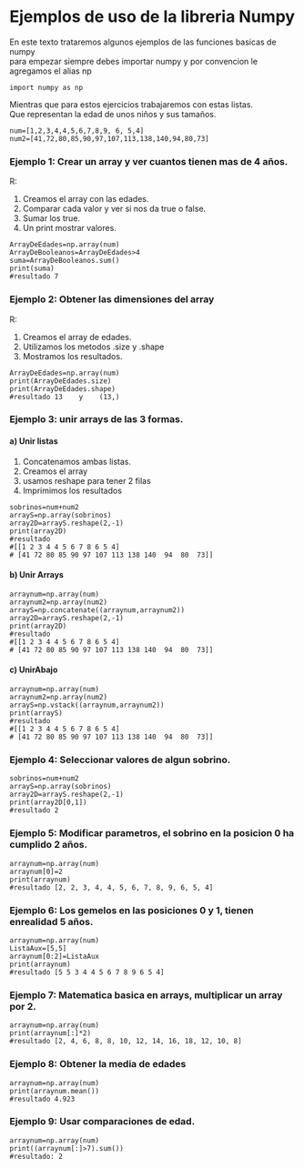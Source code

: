 # Ejemplos de uso de la libreria Numpy
En este texto trataremos algunos ejemplos de las funciones basicas de numpy  
para empezar siempre debes importar numpy y por convencion le agregamos el alias np

	import numpy as np

Mientras que para estos ejercicios trabajaremos con estas listas.  
Que representan la edad de unos niños y sus tamaños.

	num=[1,2,3,4,4,5,6,7,8,9, 6, 5,4]
	num2=[41,72,80,85,90,97,107,113,138,140,94,80,73]

### Ejemplo 1: Crear un array y ver cuantos tienen mas de 4 años.

R:
1. Creamos el array con las edades.
2. Comparar cada valor y ver si nos da true o false.
3. Sumar los true.
4. Un print mostrar valores.
~~~
ArrayDeEdades=np.array(num)
ArrayDeBooleanos=ArrayDeEdades>4
suma=ArrayDeBooleanos.sum()
print(suma)
#resultado 7
~~~

### Ejemplo 2: Obtener las dimensiones del array

R:
1. Creamos el array de edades.
2. Utilizamos los metodos .size y .shape
3. Mostramos los resultados.

~~~
ArrayDeEdades=np.array(num)
print(ArrayDeEdades.size)
print(ArrayDeEdades.shape)
#resultado 13    y    (13,)
~~~

### Ejemplo 3: unir arrays de las 3 formas.

#### a) Unir listas

1. Concatenamos ambas listas.
2. Creamos el array
3. usamos reshape para tener 2 filas
4. Imprimimos los resultados
~~~
sobrinos=num+num2
arrayS=np.array(sobrinos)
array2D=arrayS.reshape(2,-1)
print(array2D)
#resultado
#[[1 2 3 4 4 5 6 7 8 6 5 4]
# [41 72 80 85 90 97 107 113 138 140  94  80  73]]
~~~

#### b) Unir Arrays
~~~	
arraynum=np.array(num)
arraynum2=np.array(num2)
arrayS=np.concatenate((arraynum,arraynum2))
array2D=arrayS.reshape(2,-1)
print(array2D)
#resultado
#[[1 2 3 4 4 5 6 7 8 6 5 4]
# [41 72 80 85 90 97 107 113 138 140  94  80  73]]
~~~

#### c) UnirAbajo
~~~
arraynum=np.array(num)
arraynum2=np.array(num2)
arrayS=np.vstack((arraynum,arraynum2))
print(arrayS)
#resultado
#[[1 2 3 4 4 5 6 7 8 6 5 4]
# [41 72 80 85 90 97 107 113 138 140  94  80  73]]
~~~

### Ejemplo 4: Seleccionar valores de algun sobrino.
~~~
sobrinos=num+num2
arrayS=np.array(sobrinos)
array2D=arrayS.reshape(2,-1)
print(array2D[0,1])
#resultado 2
~~~
### Ejemplo 5: Modificar parametros, el sobrino en la posicion 0 ha cumplido 2 años.
~~~
arraynum=np.array(num)
arraynum[0]=2
print(arraynum)
#resultado [2, 2, 3, 4, 4, 5, 6, 7, 8, 9, 6, 5, 4]
~~~
### Ejemplo 6: Los gemelos en las posiciones 0 y 1, tienen enrealidad 5 años.
~~~	
arraynum=np.array(num)
ListaAux=[5,5]
arraynum[0:2]=ListaAux
print(arraynum)
#resultado [5 5 3 4 4 5 6 7 8 9 6 5 4]
~~~
### Ejemplo 7: Matematica basica en arrays, multiplicar un array por 2.
~~~
arraynum=np.array(num)
print(arraynum[:]*2)
#resultado [2, 4, 6, 8, 8, 10, 12, 14, 16, 18, 12, 10, 8]
~~~
### Ejemplo 8: Obtener la media de edades
~~~
arraynum=np.array(num)
print(arraynum.mean())
#resultado 4.923
~~~
### Ejemplo 9: Usar comparaciones de edad.
~~~
arraynum=np.array(num)
print((arraynum[:]>7).sum())
#resultado: 2
~~~
